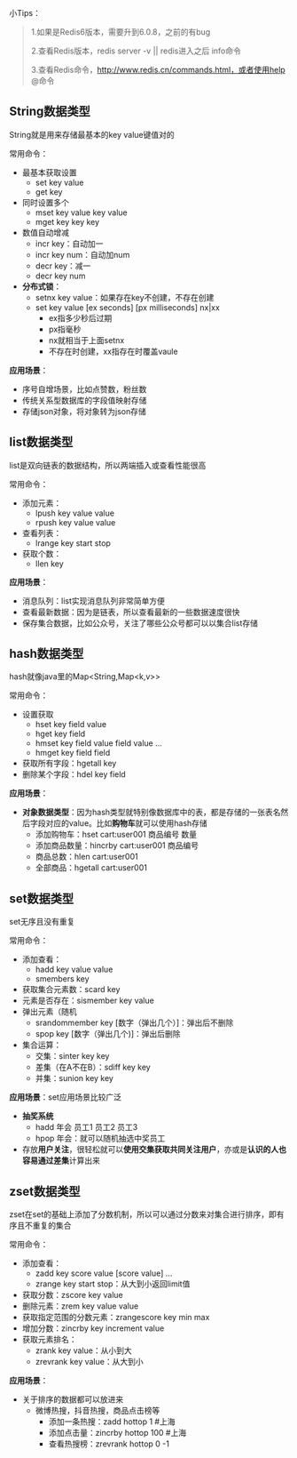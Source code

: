 小Tips：

> 1.如果是Redis6版本，需要升到6.0.8，之前的有bug
>
> 2.查看Redis版本，redis server -v ||  redis进入之后 info命令
>
> 3.查看Redis命令，http://www.redis.cn/commands.html，或者使用help @命令

## String数据类型

String就是用来存储最基本的key value键值对的

常用命令：

- 最基本获取设置
  - set key value
  - get key
- 同时设置多个
  - mset key value key value
  - mget key key key
- 数值自动增减
  - incr key：自动加一
  - incr key num：自动加num
  - decr key：减一
  - decr key num
- **分布式锁**：
  - setnx key value：如果存在key不创建，不存在创建
  - set key value [ex seconds] [px milliseconds] nx|xx
    - ex指多少秒后过期
    - px指毫秒
    - nx就相当于上面setnx
    - 不存在时创建，xx指存在时覆盖vaule

**应用场景**：

- 序号自增场景，比如点赞数，粉丝数
- 传统关系型数据库的字段值映射存储
- 存储json对象，将对象转为json存储

## list数据类型

list是双向链表的数据结构，所以两端插入或查看性能很高

常用命令：

- 添加元素：
  - lpush key value value
  - rpush key value value
- 查看列表：
  - lrange key start stop
- 获取个数：
  - llen key

**应用场景**：

- 消息队列：list实现消息队列非常简单方便
- 查看最新数据：因为是链表，所以查看最新的一些数据速度很快
- 保存集合数据，比如公众号，关注了哪些公众号都可以以集合list存储

## hash数据类型

hash就像java里的Map<String,Map<k,v>>

常用命令：

- 设置获取
  - hset key field value
  - hget key field
  - hmset key field value field value ...
  - hmget key field field
- 获取所有字段：hgetall key
- 删除某个字段：hdel key field

**应用场景**：

- **对象数据类型**：因为hash类型就特别像数据库中的表，都是存储的一张表名然后字段对应的value。比如**购物车**就可以使用hash存储
  - 添加购物车：hset cart:user001 商品编号 数量
  - 添加商品数量：hincrby cart:user001 商品编号
  - 商品总数：hlen cart:user001
  - 全部商品：hgetall cart:user001

## set数据类型

set无序且没有重复

常用命令：

- 添加查看：
  - hadd key value value
  - smembers key
- 获取集合元素数：scard key
- 元素是否存在：sismember key value
- 弹出元素（随机
  - srandommember key [数字（弹出几个）]：弹出后不删除
  - spop key [数字（弹出几个)]：弹出后删除
- 集合运算：
  - 交集：sinter key key
  - 差集（在A不在B）：sdiff key key
  - 并集：sunion key key

**应用场景**：set应用场景比较广泛

- **抽奖系统**
  - hadd 年会 员工1 员工2 员工3
  - hpop 年会：就可以随机抽选中奖员工
- 存放**用户关注**，很轻松就可以**使用交集获取共同关注用户**，亦或是**认识的人也容易通过差集**计算出来

## zset数据类型

zset在set的基础上添加了分数机制，所以可以通过分数来对集合进行排序，即有序且不重复的集合

常用命令：

- 添加查看：
  - zadd key score value [score  value] ...
  - zrange key start stop：从大到小返回limit值
- 获取分数：zscore key value
- 删除元素：zrem key value value
- 获取指定范围的分数元素：zrangescore key min max
- 增加分数：zincrby key increment value
- 获取元素排名：
  - zrank key value：从小到大
  - zrevrank key value：从大到小

**应用场景**：

- 关于排序的数据都可以放进来
  - 微博热搜，抖音热搜，商品点击榜等
    - 添加一条热搜：zadd hottop 1 #上海
    - 添加点击量：zincrby hottop 100 #上海
    - 查看热搜榜：zrevrank hottop 0 -1
